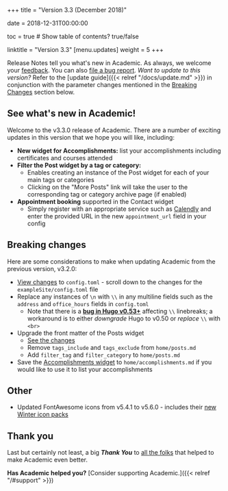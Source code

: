 +++
title = "Version 3.3 (December 2018)"

date = 2018-12-31T00:00:00

toc = true  # Show table of contents? true/false

linktitle = "Version 3.3"
[menu.updates]
  weight = 5
+++

Release Notes tell you what's new in Academic. As always, we welcome your [feedback](https://github.com/gcushen/hugo-academic/issues). You can also [file a bug report](https://github.com/gcushen/hugo-academic/issues). *Want to update to this version?* Refer to the [update guide]({{< relref "/docs/update.md" >}}) in conjunction with the parameter changes mentioned in the [Breaking Changes](#breaking-changes) section below.

## See what's new in Academic!

Welcome to the v3.3.0 release of Academic. There are a number of exciting updates in this version that we hope you will like, including:

- **New widget for Accomplishments:** list your accomplishments including certificates and courses attended
- **Filter the Post widget by a tag or category:** 
  - Enables creating an instance of the Post widget for each of your main tags or categories
  - Clicking on the "More Posts" link will take the user to the corresponding tag or category archive page (if enabled)
- **Appointment booking** supported in the Contact widget
  - Simply register with an appropriate service such as [Calendly](https://calendly.com) and enter the provided URL in the new `appointment_url` field in your config

## Breaking changes

Here are some considerations to make when updating Academic from the previous version, v3.2.0:

- [View changes](https://github.com/gcushen/hugo-academic/compare/v3.2.0...v3.3.0#files_bucket) to `config.toml` - scroll down to the changes for the `exampleSite/config.toml` file
- Replace any instances of `\n` with `\\` in any multiline fields such as the `address` and `office_hours` fields in `config.toml`
  - Note that there is a [**bug in Hugo v0.53+**](https://github.com/gcushen/hugo-academic/issues/852#issuecomment-450144889) affecting `\\` linebreaks; a workaround is to either *downgrade* Hugo to v0.50 or *replace* `\\` with `<br>`
- Upgrade the front matter of the Posts widget
  - [See the changes](https://github.com/gcushen/hugo-academic/commit/fbcb7f27618e7cc2c3e9a984fed6bde96f44c01e#diff-bbd6c40eb5d70c1e3d0a58fedc533c13)
  - Remove `tags_include` and `tags_exclude` from `home/posts.md`
  - Add `filter_tag` and `filter_category` to `home/posts.md`
- Save the [Accomplishments widget](https://raw.githubusercontent.com/gcushen/hugo-academic/master/exampleSite/content/home/accomplishments.md) to `home/accomplishments.md` if you would like to use it to list your accomplishments

## Other

- Updated FontAwesome icons from v5.4.1 to v5.6.0 - includes their [new Winter icon packs](https://fontawesome.com/icons?from=io)

## Thank you

Last but certainly not least, a big **_Thank You_** to [all the folks](https://github.com/gcushen/hugo-academic/graphs/contributors) that helped to make Academic even better.

**Has Academic helped you?** [Consider supporting Academic.]({{< relref "/#support" >}})
